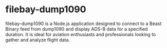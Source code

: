 # filebay-dump1090
 filebay-dump1090 is a Node.js application designed to connect to a Beast Binary feed from dump1090 and display ADS-B data for a specified duration. It is ideal for aviation enthusiasts and professionals looking to gather and analyze flight data.
